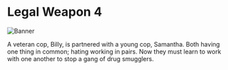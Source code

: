 Legal Weapon 4 
===========

![Banner](http://imgur.com/JqI0upr.jpg)


A veteran cop, Billy, is partnered with a young cop, Samantha. Both having one thing in common; hating working in pairs. Now they must learn to work with one another to stop a gang of drug smugglers.

